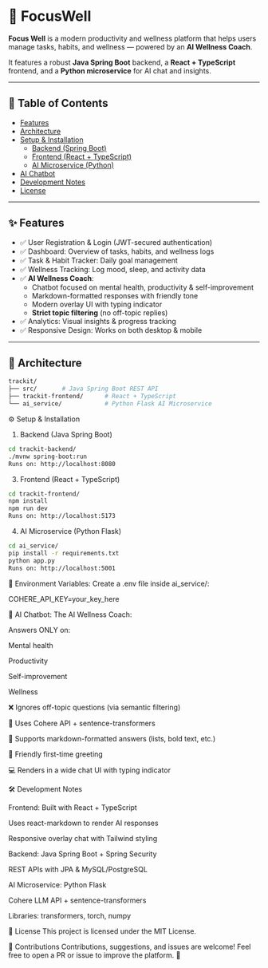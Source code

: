 # 🚀 FocusWell

**Focus Well** is a modern productivity and wellness platform that helps users manage tasks, habits, and wellness — powered by an **AI Wellness Coach**.

It features a robust **Java Spring Boot** backend, a **React + TypeScript** frontend, and a **Python microservice** for AI chat and insights.

---

## 📑 Table of Contents

- [Features](#features)
- [Architecture](#architecture)
- [Setup & Installation](#setup--installation)
  - [Backend (Spring Boot)](#1-backend-java-spring-boot)
  - [Frontend (React + TypeScript)](#2-frontend-react--typescript)
  - [AI Microservice (Python)](#3-ai-microservice-python)
- [AI Chatbot](#ai-chatbot)
- [Development Notes](#development-notes)
- [License](#license)

---

## ✨ Features

- ✅ User Registration & Login (JWT-secured authentication)
- ✅ Dashboard: Overview of tasks, habits, and wellness logs
- ✅ Task & Habit Tracker: Daily goal management
- ✅ Wellness Tracking: Log mood, sleep, and activity data
- ✅ **AI Wellness Coach**:
  - Chatbot focused on mental health, productivity & self-improvement
  - Markdown-formatted responses with friendly tone
  - Modern overlay UI with typing indicator
  - **Strict topic filtering** (no off-topic replies)
- ✅ Analytics: Visual insights & progress tracking
- ✅ Responsive Design: Works on both desktop & mobile

---

## 🧱 Architecture

```bash
trackit/
├── src/       # Java Spring Boot REST API
├── trackit-frontend/      # React + TypeScript
└── ai_service/            # Python Flask AI Microservice
```

⚙️ Setup & Installation
1. Backend (Java Spring Boot)
```bash
cd trackit-backend/
./mvnw spring-boot:run
Runs on: http://localhost:8080
```

3. Frontend (React + TypeScript)
```bash
cd trackit-frontend/
npm install
npm run dev
Runs on: http://localhost:5173
```

4. AI Microservice (Python Flask)
```bash
cd ai_service/
pip install -r requirements.txt
python app.py
Runs on: http://localhost:5001
```

📌 Environment Variables:
Create a .env file inside ai_service/:

COHERE_API_KEY=your_key_here

🤖 AI Chatbot:
The AI Wellness Coach:

Answers ONLY on:

Mental health

Productivity

Self-improvement

Wellness

❌ Ignores off-topic questions (via semantic filtering)

🧠 Uses Cohere API + sentence-transformers

📝 Supports markdown-formatted answers (lists, bold text, etc.)

💬 Friendly first-time greeting

💻 Renders in a wide chat UI with typing indicator

🛠️ Development Notes


Frontend:
Built with React + TypeScript

Uses react-markdown to render AI responses

Responsive overlay chat with Tailwind styling

Backend:
Java Spring Boot + Spring Security

REST APIs with JPA & MySQL/PostgreSQL

AI Microservice:
Python Flask

Cohere LLM API + sentence-transformers

Libraries: transformers, torch, numpy

📜 License
This project is licensed under the MIT License.

🤝 Contributions
Contributions, suggestions, and issues are welcome!
Feel free to open a PR or issue to improve the platform. 🙌


